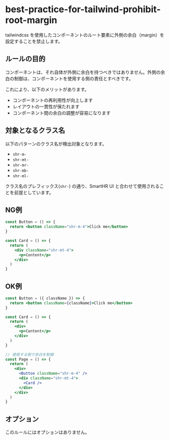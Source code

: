 # best-practice-for-tailwind-prohibit-root-margin

tailwindcss を使用したコンポーネントのルート要素に外側の余白（margin）を設定することを禁止します。

## ルールの目的

コンポーネントは、それ自体が外側に余白を持つべきではありません。外側の余白の制御は、コンポーネントを使用する側の責任とすべきです。

これにより、以下のメリットがあります。

- コンポーネントの再利用性が向上します
- レイアウトの一貫性が保たれます
- コンポーネント間の余白の調整が容易になります

## 対象となるクラス名

以下のパターンのクラス名が検出対象となります。

- `shr-m-`
- `shr-mt-`
- `shr-mr-`
- `shr-mb-`
- `shr-ml-`

クラス名のプレフィックス(`shr-`) の通り、SmartHR UI と合わせて使用されることを前提としています。

## NG例

```jsx
const Button = () => {
  return <button className="shr-m-4">Click me</button>
}

const Card = () => {
  return (
    <div className="shr-mt-4">
      <p>Content</p>
    </div>
  )
}
```

## OK例

```jsx
const Button = ({ className }) => {
  return <button className={className}>Click me</button>
}

const Card = () => {
  return (
    <div>
      <p>Content</p>
    </div>
  )
}

// 使用する側で余白を制御
const Page = () => {
  return (
    <div>
      <Button className="shr-m-4" />
      <div className="shr-mt-4">
        <Card />
      </div>
    </div>
  )
}
```

## オプション

このルールにはオプションはありません。
